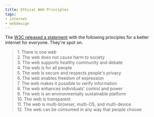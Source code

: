 ```yaml
---
title: Ethical Web Principles
tags: 
- internet 
- webdesign
---
```


The [W3C released a statement](https://www.w3.org/blog/2024/w3c-statement-on-ethical-web-principles-guides-the-community-to-build-a-better-web/) with the following principles for a better internet for everyone. They're spot on.

<blockquote>
 1. There is one web<br/>
 2. The web does not cause harm to society   <br/>
 3. The web supports healthy community and debate   <br/>
 4. The web is for all people   <br/>
 5. The web is secure and respects people's privacy   <br/>
 6. The web enables freedom of expression   <br/>
 7. The web makes it possible to verify information   <br/>
 8. The web enhances individuals' control and power   <br/>
 9. The web is an environmentally sustainable platform   <br/>
 10. The web is transparent   <br/>
 11. The web is multi-browser, multi-OS, and multi-device   <br/>
 12. The web can be consumed in any way that people choose   <br/>
</blockquote>